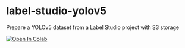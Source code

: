 # label-studio-yolov5
Prepare a YOLOv5 dataset from a Label Studio project with S3 storage

<a href="https://colab.research.google.com/github/Alyetama/label-studio-yolov5/blob/main/train.ipynb" target="_parent"><img src="https://colab.research.google.com/assets/colab-badge.svg" alt="Open In Colab"/></a>
 
